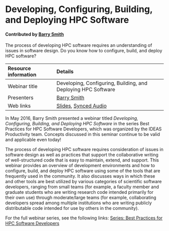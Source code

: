 # Developing, Configuring, Building, and Deploying HPC Software

#### Contributed by [Barry Smith](https://github.com/BarrySmith "Barry Smith GitHub Profile") 

 The process of developing HPC software requires an understanding of issues in software design. Do you know how to configure, build, and deploy HPC software?

Resource information | Details 
:--- | :--- 
Webinar title  | Developing, Configuring, Building, and Deploying HPC Software
Presenters |  [Barry Smith](https://github.com/BarrySmith "Barry Smith GitHub Profile") 
Web links | [Slides](https://ideas-productivity.org/wordpress/wp-content/uploads/2018/03/webinar002-MakeConfigureIDE.pdf), [Synced Audio](https://www.youtube.com/watch?v=pnH7JycpfiY&list=PL20S5EeApOSuE6BZWEbMMV-9-ZHNAu3NI&index=2)


In May 2016, Barry Smith presented a webinar titled *Developing, Configuring, Building, and Deploying HPC Software* in the series Best Practices for HPC Software Developers, which was organized by the IDEAS Productivity team. Concepts discussed in this seminar continue to be valid and applicable even today!

The process of developing HPC software requires consideration of issues in software design as well as practices that support the collaborative writing of well-structured code that is easy to maintain, extend, and support.  This webinar provides an overview of development environments and how to configure, build, and deploy HPC software using some of the tools that are frequently used in the community.  It also discusses ways in which these and other tools are best utilized by various categories of scientific software developers, ranging from small teams (for example, a faculty member and graduate students who are writing research code intended primarily for their own use) through moderate/large teams (for example, collaborating developers spread among multiple institutions who are writing publicly distributable code intended for use by others in the community).

For the full webinar series, see the following links: [Series: Best Practices for HPC Software Developers](https://ideas-productivity.org/events/hpc-best-practices-webinars)

<!---
Publish: no
Categories: development
Topics: configuration and builds, release and deployment
Tags: 
Level: 2
Prerequisites: default
Aggregate: stand-alone and subresource
--->
